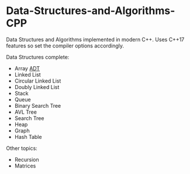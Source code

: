# Data-Structures-and-Algorithms-CPP
Data Structures and Algorithms implemented in modern C++. Uses C++17 features so set the compiler options accordingly.

Data Structures complete:
- Array [ADT](https://en.wikipedia.org/wiki/Abstract_data_type)
- Linked List
- Circular Linked List
- Doubly Linked List
- Stack
- Queue
- Binary Search Tree
- AVL Tree
- Search Tree
- Heap
- Graph
- Hash Table

Other topics:
- Recursion
- Matrices